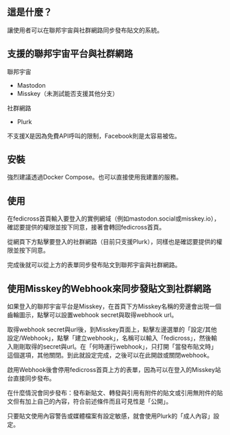## 這是什麼？
讓使用者可以在聯邦宇宙與社群網路同步發布貼文的系統。

## 支援的聯邦宇宙平台與社群網路
聯邦宇宙
- Mastodon
- Misskey（未測試能否支援其他分支）

社群網路
- Plurk

不支援X是因為免費API呼叫的限制，Facebook則是太容易被佐。

## 安裝
強烈建議透過Docker Compose。也可以直接使用我建置的服務。

## 使用
在fedicross首頁輸入要登入的實例網域（例如mastodon.social或misskey.io），確認要提供的權限並按下同意，接著會轉回fedicross首頁。

從網頁下方點擊要登入的社群網路（目前只支援Plurk），同樣也是確認要提供的權限並按下同意。

完成後就可以從上方的表單同步發布貼文到聯邦宇宙與社群網路。

## 使用Misskey的Webhook來同步發貼文到社群網路
如果登入的聯邦宇宙平台是Misskey，在首頁下方Misskey名稱的旁邊會出現一個齒輪圖示，點擊可以設置webhook secret與取得webhook url。

取得webhook secret與url後，到Misskey頁面上，點擊左邊選單的「設定/其他設定/Webhook」，點擊「建立webhook」，名稱可以輸入「fedicross」，然後輸入剛剛取得的secret與url。在「何時運行webhook」，只打開「當發布貼文時」這個選項，其他關閉。到此就設定完成，之後可以在此開啟或關閉webhook。

啟用Webhook後會停用fedicross首頁上方的表單，因為可以在登入的Misskey站台直接同步發布。

在什麼情況會同步發布：發布新貼文、轉發與引用有附件的貼文或引用無附件的貼文但有加上自己的內容，符合前述條件而且可見性是「公開」。

只要貼文使用內容警告或媒體檔案有設定敏感，就會使用Plurk的「成人內容」設定。